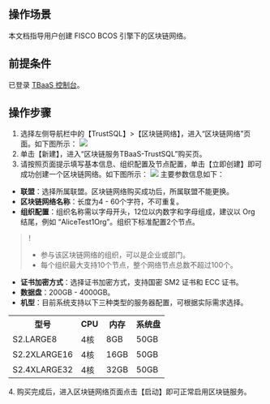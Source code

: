 ## 操作场景
本文档指导用户创建 FISCO BCOS 引擎下的区块链网络。

## 前提条件
已登录 [TBaaS 控制台](https://console.cloud.tencent.com/tbaas)。

## 操作步骤
1. 选择左侧导航栏中的【TrustSQL】>【区块链网络】，进入“区块链网络”页面。如下图所示：
![](https://main.qcloudimg.com/raw/000b120c8a3f90660ca3c1a52be8772e.png)
2. 单击【新建】，进入“区块链服务TBaaS-TrustSQL”购买页。
3. 请按照页面提示填写基本信息、组织配置及节点配置，单击【立即创建】即可成功创建一个区块链网络。如下图所示：
![](https://main.qcloudimg.com/raw/94dd1e4d7e221e1a28c5047fae53dc2a.png)
主要参数信息如下：
 - **联盟**：选择所属联盟。区块链网络购买成功后，所属联盟不能更换。
 - **区块链网络名称**：长度为4 - 60个字符，不可重复。
 - **组织配置**：组织名称需以字母开头，12位以内数字和字母组成，建议以 Org 结尾，例如 “AliceTest1Org”。组织下标准配置2个节点。
 >!
 >- 参与该区块链网络的组织，可以是企业或部门。
 >- 每个组织最大支持10个节点，整个网络节点总数不超过100个。
 >
 -  **证书加密方式**：选择证书加密方式，支持国密 SM2 证书和 ECC 证书。
 -  **数据盘**：200GB - 4000GB。
 -  **机型**：目前系统支持以下三种类型的服务器配置，可根据实际需求选择。
 <table>
	<tr>
	<th>型号</th>
	<th>CPU</th>
	<th>内存</th>
	<th>系统盘</th>
	</tr>
	<tr>
	<td>S2.LARGE8</td>
	<td>4核</td>
	<td>8GB</td>
	<td>50GB</td>
	</tr>
	<tr>
	<td>S2.2XLARGE16</td>
	<td>4核</td>
	<td>16GB</td>
	<td>50GB</td>
	</tr>
	<tr>
	<td>S2.4XLARGE32</td>
	<td>4核</td>
	<td>32GB</td>
	<td>50GB</td>
	</tr>
</table>
4. 购买完成后，进入区块链网络页面点击【启动】即可正常启用区块链服务。

